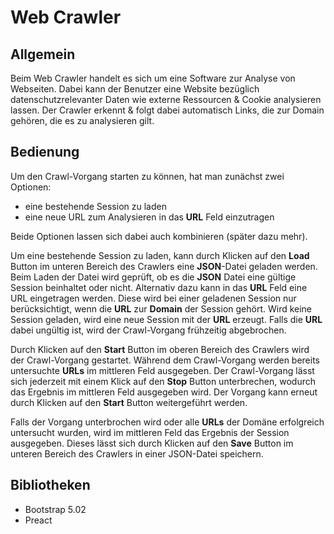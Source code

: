 # Web Crawler
## Allgemein
Beim Web Crawler handelt es sich um eine Software zur Analyse von Webseiten. Dabei kann der Benutzer eine Website bezüglich datenschutzrelevanter Daten wie externe Ressourcen & Cookie analysieren lassen. Der Crawler erkennt & folgt dabei automatisch Links, die zur Domain gehören, die es zu analysieren gilt.
## Bedienung
Um den Crawl-Vorgang starten zu können, hat man zunächst zwei Optionen:
- eine bestehende Session zu laden
- eine neue URL zum Analysieren in das __URL__ Feld einzutragen

Beide Optionen lassen sich dabei auch kombinieren (später dazu mehr).

Um eine bestehende Session zu laden, kann durch Klicken auf den __Load__ Button im unteren Bereich des Crawlers eine __JSON__-Datei geladen werden. Beim Laden der Datei wird geprüft, ob es die __JSON__ Datei eine gültige Session beinhaltet oder nicht.
Alternativ dazu kann in das __URL__ Feld eine URL eingetragen werden. Diese wird bei einer geladenen Session nur berücksichtigt, wenn die __URL__ zur __Domain__ der Session gehört. Wird keine Session geladen, wird eine neue Session mit der __URL__ erzeugt. Falls die __URL__ dabei ungültig ist, wird der Crawl-Vorgang frühzeitig abgebrochen. 

Durch Klicken auf den __Start__ Button im oberen Bereich des Crawlers wird der Crawl-Vorgang gestartet. Während dem Crawl-Vorgang werden bereits untersuchte __URLs__ im mittleren Feld ausgegeben. Der Crawl-Vorgang lässt sich jederzeit mit einem Klick auf den __Stop__ Button unterbrechen, wodurch das Ergebnis im mittleren Feld ausgegeben wird. Der Vorgang kann erneut durch Klicken auf den __Start__ Button weitergeführt werden.

Falls der Vorgang unterbrochen wird oder alle __URLs__ der Domäne erfolgreich untersucht wurden, wird im mittleren Feld das Ergebnis der Session ausgegeben. Dieses lässt sich durch Klicken auf den __Save__ Button im unteren Bereich des Crawlers in einer JSON-Datei speichern.

## Bibliotheken
- Bootstrap 5.02
- Preact
